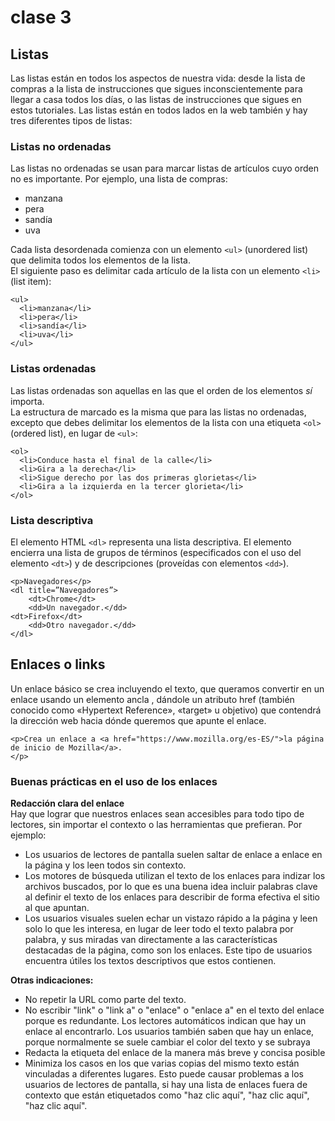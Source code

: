 # clase 3

## Listas
Las listas están en todos los aspectos de nuestra vida: desde la lista de compras a la lista de instrucciones que sigues inconscientemente para llegar a casa todos los días, o las listas de instrucciones que sigues en estos tutoriales. Las listas están en todos lados en la web también y hay tres diferentes tipos de listas:  

### Listas no ordenadas
Las listas no ordenadas se usan para marcar listas de artículos cuyo orden no es importante. Por ejemplo, una lista de compras:
- manzana
- pera
- sandía
- uva

Cada lista desordenada comienza con un elemento `<ul>` (unordered list) que delimita todos los elementos de la lista.  
El siguiente paso es delimitar cada artículo de la lista con un elemento `<li>` (list item):  
~~~
<ul>
  <li>manzana</li>
  <li>pera</li>
  <li>sandía</li>
  <li>uva</li>
</ul>
~~~

### Listas ordenadas
Las listas ordenadas son aquellas en las que el orden de los elementos *sí* importa.  
La estructura de marcado es la misma que para las listas no ordenadas, excepto que debes delimitar los elementos de la lista con una etiqueta `<ol>` (ordered list), en lugar de `<ul>`:
~~~
<ol>
  <li>Conduce hasta el final de la calle</li>
  <li>Gira a la derecha</li>
  <li>Sigue derecho por las dos primeras glorietas</li>
  <li>Gira a la izquierda en la tercer glorieta</li>
</ol>
~~~

### Lista descriptiva
El elemento HTML `<dl>`  representa una lista descriptiva. El elemento encierra una lista de grupos de términos (especificados con el uso del elemento `<dt>`) y de descripciones (proveídas con elementos `<dd>`). 
~~~
<p>Navegadores</p>
<dl title=”Navegadores”>
	<dt>Chrome</dt>
	<dd>Un navegador.</dd>
<dt>Firefox</dt>
	<dd>Otro navegador.</dd>
</dl>
~~~

## Enlaces o links
Un enlace básico se crea incluyendo el texto, que queramos convertir en un enlace usando un elemento ancla <a>, dándole un atributo href (también conocido como «Hypertext Reference», «target» u objetivo) que contendrá la dirección web hacia dónde queremos que apunte el enlace.  
~~~
<p>Crea un enlace a <a href="https://www.mozilla.org/es-ES/">la página de inicio de Mozilla</a>.
</p>
~~~

### Buenas prácticas en el uso de los enlaces
**Redacción clara del enlace**  
Hay que lograr que nuestros enlaces sean accesibles para todo tipo de lectores, sin importar el contexto o las herramientas que prefieran. Por ejemplo:  
- Los usuarios de lectores de pantalla suelen saltar de enlace a enlace en la página y los leen todos sin contexto.
- Los motores de búsqueda utilizan el texto de los enlaces para indizar los archivos buscados, por lo que es una buena idea incluir palabras clave al definir el texto de los enlaces para describir de forma efectiva el sitio al que apuntan.
- Los usuarios visuales suelen echar un vistazo rápido a la página y leen solo lo que les interesa, en lugar de leer todo el texto palabra por palabra, y sus miradas van directamente a las características destacadas de la página, como son los enlaces. Este tipo de usuarios encuentra útiles los textos descriptivos que estos contienen.

**Otras indicaciones:**
- No repetir la URL como parte del texto.
- No escribir "link" o "link a" o "enlace" o "enlace a" en el texto del enlace porque es redundante. Los lectores automáticos indican que hay un enlace al encontrarlo. Los usuarios también saben que hay un enlace, porque normalmente se suele cambiar el color del texto y se subraya 
- Redacta la etiqueta del enlace de la manera más breve y concisa posible 
- Minimiza los casos en los que varias copias del mismo texto están vinculadas a diferentes lugares. Esto puede causar problemas a los usuarios de lectores de pantalla, si hay una lista de enlaces fuera de contexto que están etiquetados como "haz clic aquí", "haz clic aquí", "haz clic aquí".





